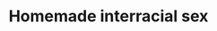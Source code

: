 ---
layout: post
title: Homemade interracial sex
duration: '16:28'
view: 219
rate: 2
video: 'https://flashservice.xvideos.com/embedframe/15853579'
priority: 0.9
changefreq: daily
---
